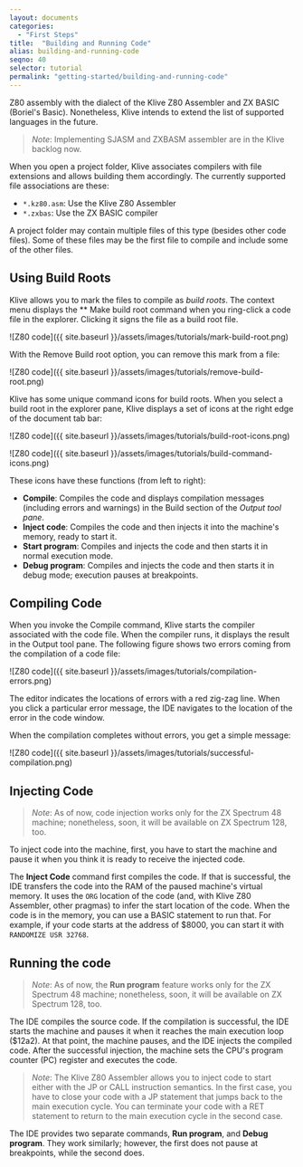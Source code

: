 ```yaml
---
layout: documents
categories: 
  - "First Steps"
title:  "Building and Running Code"
alias: building-and-running-code
seqno: 40
selector: tutorial
permalink: "getting-started/building-and-running-code"
---
```


Z80 assembly with the dialect of the Klive Z80 Assembler and ZX BASIC (Boriel's Basic). Nonetheless, Klive intends to extend the list of supported languages in the future. 

> *Note*:  Implementing SJASM and ZXBASM assembler are in the Klive backlog now.

When you open a project folder, Klive associates compilers with file extensions and allows building them accordingly. The currently supported file associations are these:
- `*.kz80.asm`: Use the Klive Z80 Assembler
- `*.zxbas`: Use the ZX BASIC compiler

A project folder may contain multiple files of this type (besides other code files). Some of these files may be the first file to compile and include some of the other files.

## Using Build Roots

Klive allows you to mark the files to compile as *build roots*.
The context menu displays the ** Make build root command when you ring-click a code file in the explorer. Clicking it signs the file as a build root file.

![Z80 code]({{ site.baseurl }}/assets/images/tutorials/mark-build-root.png)

With the Remove Build root option, you can remove this mark from a file:

![Z80 code]({{ site.baseurl }}/assets/images/tutorials/remove-build-root.png)

Klive has some unique command icons for build roots. When you select a build root in the explorer pane, Klive displays a set of icons at the right edge of the document tab bar:

![Z80 code]({{ site.baseurl }}/assets/images/tutorials/build-root-icons.png)

![Z80 code]({{ site.baseurl }}/assets/images/tutorials/build-command-icons.png)

These icons have these functions (from left to right):
- **Compile**: Compiles the code and displays compilation messages (including errors and warnings) in the Build section of the *Output tool pane*.
- **Inject code**: Compiles the code and then injects it into the machine's memory, ready to start it.
- **Start program**: Compiles and injects the code and then starts it in normal execution mode.
- **Debug program**: Compiles and injects the code and then starts it in debug mode; execution pauses at breakpoints.

## Compiling Code

When you invoke the Compile command, Klive starts the compiler associated with the code file. When the compiler runs, it displays the result in the Output tool pane. The following figure shows two errors coming from the compilation of a code file:

![Z80 code]({{ site.baseurl }}/assets/images/tutorials/compilation-errors.png)

The editor indicates the locations of errors with a red zig-zag line. When you click a particular error message, the IDE navigates to the location of the error in the code window.

When the compilation completes without errors, you get a simple message:

![Z80 code]({{ site.baseurl }}/assets/images/tutorials/successful-compilation.png)

## Injecting Code

> *Note*: As of now, code injection works only for the ZX Spectrum 48 machine; nonetheless, soon, it will be available on ZX Spectrum 128, too.

To inject code into the machine, first, you have to start the machine and pause it when you think it is ready to receive the injected code.

The **Inject Code** command first compiles the code. If that is successful, the IDE transfers the code into the RAM of the paused machine's virtual memory. It uses the `ORG` location of the code (and, with Klive Z80 Assembler, other pragmas) to infer the start location of the code.
When the code is in the memory, you can use a BASIC statement to run that. For example, if your code starts at the address of $8000, you can start it with `RANDOMIZE USR 32768`.

## Running the code

> *Note*: As of now, the **Run program** feature works only for the ZX Spectrum 48 machine; nonetheless, soon, it will be available on ZX Spectrum 128, too.

The IDE compiles the source code. If the compilation is successful, the IDE starts the machine and pauses it when it reaches the main execution loop ($12a2). At that point, the machine pauses, and the IDE injects the compiled code. After the successful injection, the machine sets the CPU's program counter (PC) register and executes the code.

> *Note*: The Klive Z80 Assembler allows you to inject code to start either with the JP or CALL instruction semantics. In the first case, you have to close your code with a JP statement that jumps back to the main execution cycle. You can terminate your code with a RET statement to return to the main execution cycle in the second case.

The IDE provides two separate commands, **Run program**, and **Debug program**. They work similarly; however, the first does not pause at breakpoints, while the second does.

